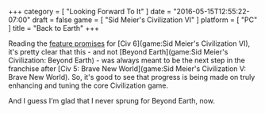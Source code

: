 +++
category = [ "Looking Forward To It" ]
date = "2016-05-15T12:55:22-07:00"
draft = false
game = [ "Sid Meier's Civilization VI" ]
platform = [ "PC" ]
title = "Back to Earth"
+++

Reading the <a href="http://www.vg247.com/2016/05/11/civilization-6-in-development-for-pc-releases-in-october/">feature promises</a> for [Civ 6](game:Sid Meier's Civilization VI), it's pretty clear that this - and not [Beyond Earth](game:Sid Meier's Civilization: Beyond Earth) - was always meant to be the next step in the franchise after [Civ 5: Brave New World](game:Sid Meier's Civilization V: Brave New World).  So, it's good to see that progress is being made on truly enhancing and tuning the core Civilization game.

And I guess I'm glad that I never sprung for Beyond Earth, now.
